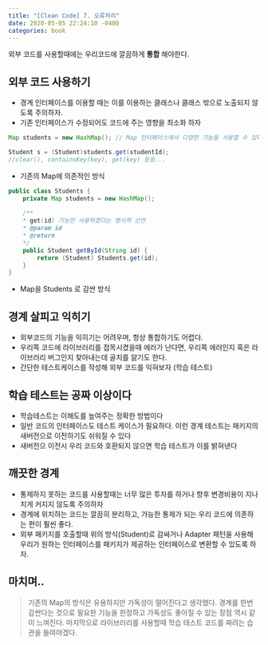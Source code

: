 ```yaml
---
title: "[Clean Code] 7. 오류처리"
date: 2020-05-05 22:24:10 -0400
categories: book
---
```


외부 코드를 사용할때에는 우리코드에 깔끔하게 **통합** 해야한다.

## 외부 코드 사용하기
* 경계 인터페이스를 이용할 때는 이를 이용하는 클래스나 클래스 밖으로 노출되지 않도록 주의하자.
* 기존 인터페이스가 수정되어도 코드에 주는 영향을 최소화 하자

```java
Map students = new HashMap(); // Map 인터페이스에서 다양한 기능을 사용할 수 있다.

Student s = (Student)students.get(studentId);
//clear(), containsKey(key), get(key) 등등...
```
* 기존의 Map에 의존적인 방식

```java
public class Students {
    private Map students = new HashMap();
    
    /**
    * get(id) 기능만 사용하겠다는 명시적 선언
    * @param id
    * @return 
    */
    public Student getById(String id) {
        return (Student) Students.get(id);
    }
}

```
* Map을 Students 로 감싼 방식

## 경계 살피고 익히기
* 외부코드의 기능을 익히기는 어려우며, 항상 통합하기도 어렵다.
* 우리쪽 코드에 라이브러리를 접목시켰을때 에러가 난다면, 우리쪽 에러인지 혹은 라이브러리 버그인지 찾아내는데 골치를 앓기도 한다.
* 간단한 테스트케이스를 작성해 외부 코드를 익혀보자 (학습 테스트)

## 학습 테스트는 공짜 이상이다
* 학습테스트는 이해도를 높여주는 정확한 방법이다
* 일반 코드의 인터페이스도 테스트 케이스가 필요하다. 이런 경계 테스트는 패키지의 새버전으로 이전하기도 쉬워질 수 있다
* 새버전으 이전시 우리 코드와 호환되지 않으면 학습 테스트가 이를 밝혀낸다

## 깨끗한 경계
* 통제하지 못하는 코드를 사용할때는 너무 많은 투자를 하거나 향후 변경비용이 지나치게 커지지 않도록 주의하자
* 경계에 위치하는 코드는 깔끔히 분리하고, 가능한 통제가 되는 우리 코드에 의존하는 편이 훨씬 좋다.
* 외부 패키지를 호출할때 위의 방식(Student)로 감싸거나 Adapter 패턴을 사용해 우리가 원하는 인터페이스를 패키지가 제공하는 인터페이스로 변환할 수 있도록 하자.


## 마치며..
> 기존의 Map의 방식은 유용하지만 가독성이 떨어진다고 생각했다.
> 경계를 한번 감싼다는 것으로 필요한 기능을 한정하고 가독성도 좋아질 수 있는 장점 역시 같이 느껴진다. 
> 마지막으로 라이브러리를 사용할때 학습 테스트 코드를 짜려는 습관을 들여야겠다.
 
